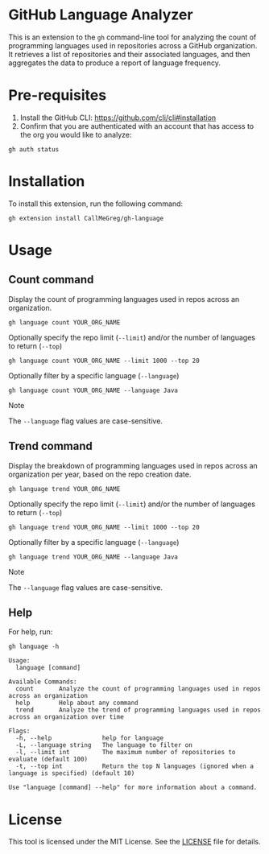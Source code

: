 # GitHub Language Analyzer
This is an extension to the `gh` command-line tool for analyzing the count of programming languages used in repositories across a GitHub organization. It retrieves a list of repositories and their associated languages, and then aggregates the data to produce a report of language frequency.

# Pre-requisites
1. Install the GitHub CLI: https://github.com/cli/cli#installation
2. Confirm that you are authenticated with an account that has access to the org you would like to analyze:

```
gh auth status
```

# Installation
To install this extension, run the following command:
```
gh extension install CallMeGreg/gh-language
```

# Usage

## Count command
Display the count of programming languages used in repos across an organization.
```
gh language count YOUR_ORG_NAME
```

Optionally specify the repo limit (`--limit`) and/or the number of languages to return (`--top`)
```
gh language count YOUR_ORG_NAME --limit 1000 --top 20
```

Optionally filter by a specific language (`--language`)
```
gh language count YOUR_ORG_NAME --language Java
```
> [!NOTE]
> The `--language` flag values are case-sensitive.

## Trend command
Display the breakdown of programming languages used in repos across an organization per year, based on the repo creation date.
```
gh language trend YOUR_ORG_NAME
```

Optionally specify the repo limit (`--limit`) and/or the number of languages to return (`--top`)
```
gh language trend YOUR_ORG_NAME --limit 1000 --top 20
```

Optionally filter by a specific language (`--language`)
```
gh language trend YOUR_ORG_NAME --language Java
```
> [!NOTE]
> The `--language` flag values are case-sensitive.

## Help
For help, run:
```
gh language -h
```

``` 
Usage:
  language [command]

Available Commands:
  count       Analyze the count of programming languages used in repos across an organization
  help        Help about any command
  trend       Analyze the trend of programming languages used in repos across an organization over time

Flags:
  -h, --help              help for language
  -L, --language string   The language to filter on
  -l, --limit int         The maximum number of repositories to evaluate (default 100)
  -t, --top int           Return the top N languages (ignored when a language is specified) (default 10)

Use "language [command] --help" for more information about a command.
```

# License
This tool is licensed under the MIT License. See the [LICENSE](https://github.com/CallMeGreg/gh-language/blob/main/LICENSE) file for details.
